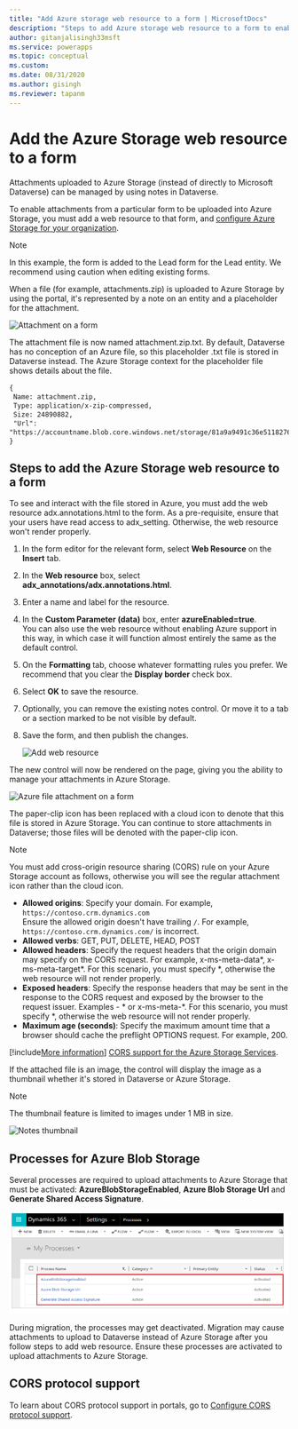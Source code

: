 ```yaml
---
title: "Add Azure storage web resource to a form | MicrosoftDocs"
description: "Steps to add Azure storage web resource to a form to enable uploading attachments to Azure Storage."
author: gitanjalisingh33msft
ms.service: powerapps
ms.topic: conceptual
ms.custom: 
ms.date: 08/31/2020
ms.author: gisingh
ms.reviewer: tapanm
---
```


# Add the Azure Storage web resource to a form

Attachments uploaded to Azure Storage (instead of directly to Microsoft Dataverse) can be managed by using notes in Dataverse.

To enable attachments from a particular form to be uploaded into Azure Storage, you must add a web resource to that form, and [configure Azure Storage for your organization](enable-azure-storage.md).

> [!NOTE]
> In this example, the form is added to the Lead form for the Lead entity. We recommend using caution when editing existing forms.

When a file (for example, attachments.zip) is uploaded to Azure Storage by using the portal, it's represented by a note on an entity and a placeholder for the attachment.

![Attachment on a form](media/notes-attachment-lead-form.png "Placeholder for the attachment on a form")

The attachment file is now named attachment.zip.txt. By default, Dataverse  has no conception of an Azure file, so this placeholder .txt file is stored in Dataverse  instead. The Azure Storage context for the placeholder file shows details about the file.
```
{
 Name: attachment.zip,
 Type: application/x-zip-compressed,
 Size: 24890882,
 "Url": "https://accountname.blob.core.windows.net/storage/81a9a9491c36e51182760026833bcf82/attachment.zip"
}
```

## Steps to add the Azure Storage web resource to a form

To see and interact with the file stored in Azure, you must add the web resource adx.annotations.html to the form. As a pre-requisite, ensure that your users have read access to adx_setting. Otherwise, the web resource won't render properly.

1. In the form editor for the relevant form, select **Web Resource** on the **Insert** tab.

2. In the **Web resource** box, select **adx_annotations/adx.annotations.html**.

3. Enter a name and label for the resource.

4. In the **Custom Parameter (data)** box, enter **azureEnabled=true**. <br>You can also use the web resource without enabling Azure support in this way, in which case it will function almost entirely the same as the default control.</br>

5. On the **Formatting** tab, choose whatever formatting rules you prefer. We recommend that you clear the **Display border** check box.

6. Select **OK** to save the resource.

7. Optionally, you can remove the existing notes control. Or move it to a tab or a section marked to be not visible by default.

8. Save the form, and then publish the changes.

   ![Add web resource](media/add-web-resource.png "Add a web resource")

The new control will now be rendered on the page, giving you the ability to manage your attachments in Azure Storage.

![Azure file attachment on a form](media/azure-file-attachment-lead-form.png "Azure file attachment on a form")

The paper-clip icon has been replaced with a cloud icon to denote that this file is stored in Azure Storage. You can continue to store attachments in Dataverse; those files will be denoted with the paper-clip icon.

> [!NOTE]
> You must add cross-origin resource sharing (CORS) rule on your Azure Storage account as follows, otherwise you will see the regular attachment icon rather than the cloud icon.
> - **Allowed origins**: Specify your domain. For example, `https://contoso.crm.dynamics.com`  <br> Ensure the allowed origin doesn't have trailing `/`. For example, `https://contoso.crm.dynamics.com/` is incorrect.
> - **Allowed verbs**: GET, PUT, DELETE, HEAD, POST
> - **Allowed headers**: Specify the request headers that the origin domain may specify on the CORS request. For example, x-ms-meta-data\*, x-ms-meta-target\*. For this scenario, you must specify *, otherwise the web resource will not render properly.
> - **Exposed headers**: Specify the response headers that may be sent in the response to the CORS request and exposed by the browser to the request issuer. Examples - \* or x-ms-meta-\*. For this scenario, you must specify *, otherwise the web resource will not render properly.
> - **Maximum age (seconds)**: Specify the maximum amount time that a browser should cache the preflight OPTIONS request. For example, 200.
> 
> [!include[More information](../../includes/proc-more-information.md)] [CORS support for the Azure Storage Services](https://docs.microsoft.com/rest/api/storageservices/cross-origin-resource-sharing--cors--support-for-the-azure-storage-services).

If the attached file is an image, the control will display the image as a thumbnail whether it's stored in Dataverse  or Azure Storage.

> [!NOTE]
> The thumbnail feature is limited to images under 1 MB in size.

![Notes thumbnail](media/notes-thumbnail.png "Notes thumbnail")

## Processes for Azure Blob Storage

Several processes are required to upload attachments to Azure Storage that must be activated: **AzureBlobStorageEnabled**, **Azure Blob Storage Url** and **Generate Shared Access Signature**.

![Blob storage processes](media/blob-storage-processes.png "Blob storage processes")

During migration, the processes may get deactivated. Migration may cause attachments to upload to Dataverse instead of Azure Storage after you follow steps to add web resource. Ensure these processes are activated to upload attachments to Azure Storage.

## CORS protocol support

To learn about CORS protocol support in portals, go to [Configure CORS protocol support](configure/cors-support.md).
